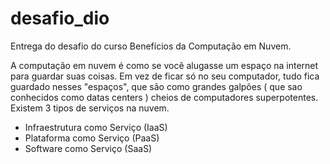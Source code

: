 # desafio_dio
Entrega do desafio do curso Benefícios da Computação em Nuvem.

A computação em nuvem é como se você alugasse um espaço na internet para guardar suas coisas. Em vez de ficar só no seu computador, tudo fica guardado nesses "espaços", que são como grandes galpões ( que sao conhecidos como datas centers ) cheios de computadores superpotentes. 
Existem 3 tipos de serviços na nuvem.
- Infraestrutura como Serviço (IaaS)
- Plataforma como Serviço (PaaS) 
- Software como Serviço (SaaS)
